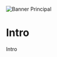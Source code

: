 ![Banner Principal](https://github.com/user-attachments/assets/d33931e7-b571-4e71-8a7c-5118d9b44776)

# Intro
Intro
